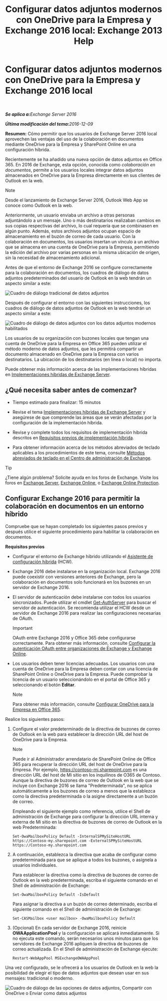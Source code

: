 ﻿---
title: 'Configurar datos adjuntos modernos con OneDrive para la Empresa y Exchange 2016 local: Exchange 2013 Help'
TOCTitle: Configurar datos adjuntos modernos con OneDrive para la Empresa y Exchange 2016 local
ms:assetid: 799518aa-7cfe-4708-92ee-98057ff168f5
ms:mtpsurl: https://technet.microsoft.com/es-es/library/Mt589761(v=EXCHG.150)
ms:contentKeyID: 70319585
ms.date: 01/10/2018
mtps_version: v=EXCHG.150
ms.translationtype: HT
---

# Configurar datos adjuntos modernos con OneDrive para la Empresa y Exchange 2016 local

 

_<strong>Se aplica a:</strong>Exchange Server 2016_

_<strong>Última modificación del tema:</strong>2016-12-09_

**Resumen:** Cómo permitir que los usuarios de Exchange Server 2016 local aprovechen las ventajas del uso de la colaboración en documentos mediante OneDrive para la Empresa y SharePoint Online en una configuración híbrida.

Recientemente se ha añadido una nueva opción de datos adjuntos en Office 365. En 2016 de Exchange, esta opción, conocida como *colaboración en documentos*, permite a los usuarios locales integrar datos adjuntos almacenados en OneDrive para la Empresa directamente en sus clientes de Outlook en la web.


> [!NOTE]
> Desde el lanzamiento de Exchange Server 2016, Outlook Web App se conoce como Outlook en la web.



Anteriormente, un usuario enviaba un archivo a otras personas adjuntándolo a un mensaje. Uno o más destinatarios realizaban cambios en sus copias respectivas del archivo, lo cual requería que se combinasen en algún punto. Además, estos archivos adjuntos ocupan espacio de almacenamiento en el buzón de correo de cada usuario. Con la colaboración en documentos, los usuarios insertan un vínculo a un archivo que se almacena en una cuenta de OneDrive para la Empresa, permitiendo la edición del archivo por varias personas en la misma ubicación de origen, sin la necesidad de almacenamiento adicional.

Antes de que el entorno de Exchange 2016 se configure correctamente para la colaboración en documentos, los cuadros de diálogo de datos adjuntos predeterminados del usuario de Outlook en la web tendrán un aspecto similar a este:

![Cuadro de diálogo tradicional de datos adjuntos](images/Mt589761.f8c74d70-42f9-48c6-b263-ce6cef8591a8(EXCHG.150).png "Cuadro de diálogo tradicional de datos adjuntos")

Después de configurar el entorno con las siguientes instrucciones, los cuadros de diálogo de datos adjuntos de Outlook en la web tendrán un aspecto similar a este:

![Cuadro de diálogo de datos adjuntos con los datos adjuntos modernos habilitados](images/Mt589761.89eeae65-ce3a-4c47-b57e-db734a1de95b(EXCHG.150).png "Cuadro de diálogo de datos adjuntos con los datos adjuntos modernos habilitados")

Los usuarios de su organización con buzones locales que tengan una cuenta de OneDrive para la Empresa en Office 365 pueden utilizar el método moderno de datos adjuntos, que les permitirá compartir un documento almacenado en OneDrive para la Empresa con varios destinatarios. La ubicación de los destinatarios (en línea o local) no importa.

Puede obtener más información acerca de las implementaciones híbridas en [Implementaciones híbridas de Exchange Server](exchange-server-hybrid-deployments-exchange-2013-help.md).

## ¿Qué necesita saber antes de comenzar?

  - Tiempo estimado para finalizar: 15 minutos

  - Revise el tema [Implementaciones híbridas de Exchange Server](exchange-server-hybrid-deployments-exchange-2013-help.md) y asegúrese de que comprende las áreas que se verán afectadas por la configuración de la implementación híbrida.

  - Revise y complete todos los requisitos de implementación híbrida descritos en [Requisitos previos de implementación híbrida](hybrid-deployment-prerequisites-exchange-2013-help.md).

  - Para obtener información acerca de los métodos abreviados de teclado aplicables a los procedimientos de este tema, consulte [Métodos abreviados de teclado en el Centro de administración de Exchange](https://technet.microsoft.com/es-es/library/jj150484\(v=exchg.150\)).


> [!TIP]
> ¿Tiene algún problema? Solicite ayuda en los foros de Exchange. Visite los foros en <A href="https://go.microsoft.com/fwlink/p/?linkid=60612">Exchange Server</A>, <A href="https://go.microsoft.com/fwlink/p/?linkid=267542">Exchange Online</A>, o <A href="https://go.microsoft.com/fwlink/p/?linkid=285351">Exchange Online Protection</A>.



## Configurar Exchange 2016 para permitir la colaboración en documentos en un entorno híbrido

Compruebe que se hayan completado los siguientes pasos previos y después utilice el siguiente procedimiento para habilitar la colaboración en documentos.

**Requisitos previos**

  - Configurar el entorno de Exchange híbrido utilizando el [Asistente de configuración híbrida](hybrid-configuration-wizard-exchange-2013-help.md) (HCW).

  - Exchange 2016 debe instalarse en la organización local. Exchange 2016 puede coexistir con versiones anteriores de Exchange, pero la colaboración en documentos solo funcionará en los buzones en un servidor de Exchange 2016.

  - El servidor de autenticación debe instalarse con todos los usuarios sincronizados. Puede utilizar el cmdlet [Get-AuthServer](https://technet.microsoft.com/es-es/library/jj218613\(v=exchg.150\)) para buscar el servidor de autenticación. Se recomienda utilizar el HCW desde un servidor de Exchange 2016 para realizar las configuraciones necesarias de OAuth.
    

    > [!IMPORTANT]
    > OAuth entre Exchange 2016 y Office 365 debe configurarse correctamente. Para obtener más información, consulte <A href="https://technet.microsoft.com/es-es/library/dn594521(v=exchg.150)">Configurar la autenticación OAuth entre organizaciones de Exchange y Exchange Online</A>.



  - Los usuarios deben tener licencias adecuadas. Los usuarios con una cuenta de OneDrive para la Empresa deben contar con una licencia de SharePoint Online o OneDrive para la Empresa. Puede comprobar la licencia de un usuario seleccionándolo en el portal de Office 365 y seleccionando el botón **Editar**.
    

    > [!NOTE]
    > Para obtener más información, consulte <A href="http://go.microsoft.com/fwlink/p/?linkid=627455">Configurar OneDrive para la Empresa en Office 365</A>.



Realice los siguientes pasos:

1.  Configure el valor predeterminado de la directiva de buzones de correo de Outlook en la web para establecer la dirección URL del host de OneDrive para la Empresa.
    

    > [!NOTE]
    > Puede ir al Administrador arrendatario de SharePoint Online de Office 365 para recuperar la dirección URL del host de OneDrive para la Empresa. Por ejemplo, https://contoso-mi.sharepoint.com es una dirección URL del host de Mi sitio en los inquilinos de O365 de Contoso.<BR>Aunque la directiva de buzones de correo de Outlook en la web que se incluye con Exchange 2016 se llama "Predeterminada", no se aplica automáticamente a los buzones de correo a menos que la establezca como la directiva predeterminada o la asigne directamente a un buzón de correo.

    
    Empleando el siguiente ejemplo como referencia, utilice el Shell de administración de Exchange para configurar la dirección URL interna y externa de Mi sitio en la directiva de buzones de correo de Outlook en la web Predeterminada:
    
        Set-OwaMailboxPolicy Default -InternalSPMySiteHostURL https://Contoso-my.sharepoint.com -ExternalSPMySiteHostURL https://Contoso-my.sharepoint.com

2.  A continuación, establezca la directiva que acaba de configurar como predeterminada para que se aplique a todos los buzones, o asígnela a usuarios individuales.
    
    Para establecer la directiva como la directiva de buzones de correo de Outlook en la web predeterminada, escriba el siguiente comando en el Shell de administración de Exchange:
    
        Set-OwaMailboxPolicy Default -IsDefault 
    
    Para asignar la directiva a un buzón de correo determinado, escriba el siguiente comando en el Shell de administración de Exchange:
    
        Set-CASMailbox <user mailbox> -OwaMailboxPolicy Default

3.  (Opcional) En cada servidor de Exchange 2016, reinicie **OWAApplicationPool** y la configuración se aplicará inmediatamente. Si no ejecuta este comando, serán necesarios unos minutos para que los servidores de Exchange 2016 apliquen la directiva de buzones de correo actualizada. En el Shell de administración de Exchange ejecute:
    
        Restart-WebAppPool MSExchangeOWAAppPool

Una vez configurado, se le ofrecerá a los usuarios de Outlook en la web la posibilidad de elegir el tipo de datos adjuntos que desean usar en sus mensajes: tradicional o moderno.

![Cuadro de diálogo de las opciones de datos adjuntos, Compartir con OneDrive o Enviar como datos adjuntos](images/Mt589761.7d2f27c2-3638-479a-a577-029ac61e7d95(EXCHG.150).png "Cuadro de diálogo de las opciones de datos adjuntos, Compartir con OneDrive o Enviar como datos adjuntos")


